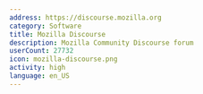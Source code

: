 ```yaml
---
address: https://discourse.mozilla.org
category: Software
title: Mozilla Discourse
description: Mozilla Community Discourse forum
userCount: 27732
icon: mozilla-discourse.png
activity: high
language: en_US
---
```

